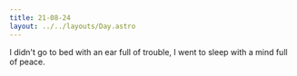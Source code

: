 ```yaml
---
title: 21-08-24
layout: ../../layouts/Day.astro
---
```


I didn't go to bed with an ear full of trouble, I went to sleep with a mind full of peace.

